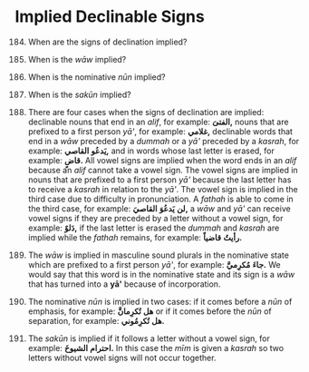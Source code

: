 Implied Declinable Signs
========================

184. When are the signs of declination implied?

185. When is the *wāw* implied?

186. When is the nominative *nūn* implied?

187. When is the *sakūn* implied?

184. There are four cases when the signs of declination are implied:
declinable nouns that end in an *alif*, for example: **الفتیَ,** nouns
that are prefixed to a first person *yā'*, for example: **غلامي,**
declinable words that end in a *wāw* preceded by a *dummah* or a *yā'*
preceded by a *kasrah*, for example: **یَدعُو** **القاصي,** and in words
whose last letter is erased, for example: **قاضٍ.** All vowel signs are
implied when the word ends in an *alif* because an *alif* cannot take a
vowel sign. The vowel signs are implied in nouns that are prefixed to a
first person *yā'* because the last letter has to receive a *kasrah* in
relation to the *yā'*. The vowel sign is implied in the third case due
to difficulty in pronunciation. A *fathah* is able to come in the third
case, for example: **لن** **یَدعُوَ** **القاصيَ,** a *wāw* and *yā'* can
receive vowel signs if they are preceded by a letter without a vowel
sign, for example: **دَلوٌ,** if the last letter is erased the *dummah*
and *kasrah* are implied while the *fathah* remains, for example:
**رأیتُ** **قاضیاً.**

185. The *wāw* is implied in masculine sound plurals in the nominative
state which are prefixed to a first person *yā'*, for example: **جاءَ**
**مُکرِميَّ.** We would say that this word is in the nominative state
and its sign is a *wāw* that has turned into a **yā'** because of
incorporation.

186. The nominative *nūn* is implied in two cases: if it comes before a
*nūn* of emphasis, for example: **هل** **تُکرِمانَّ** or if it comes
before the *nūn* of separation, for example: **هل** **تُکرِمُوني.**

187. The *sakūn* is implied if it follows a letter without a vowel sign,
for example: **احترام** **الشیوخَ.** In this case the *mīm* is given a
*kasrah* so two letters without vowel signs will not occur together.


